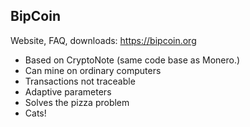 ## BipCoin

Website, FAQ, downloads: https://bipcoin.org
 
* Based on CryptoNote (same code base as Monero.)
* Can mine on ordinary computers
* Transactions not traceable
* Adaptive parameters
* Solves the pizza problem
* Cats!
